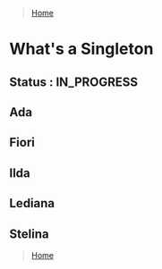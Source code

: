 >[Home](Home.md)

# What's a Singleton

## Status : IN_PROGRESS 

## Ada
## Fiori
## Ilda
## Lediana
## Stelina



>[Home](HOME.md)
